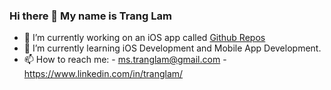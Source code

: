 ### Hi there 👋 My name is Trang Lam

- 🔭 I’m currently working on an iOS app called <a href="https://github.com/AriesCoder/Getting-Github-Repos-iOSApp.git">Github Repos</a>
- 🌱 I’m currently learning iOS Development and Mobile App Development.
- 📫 How to reach me:  - ms.tranglam@gmail.com
                       - https://www.linkedin.com/in/tranglam/


<!--
**AriesCoder/AriesCoder** is a ✨ _special_ ✨ repository because its `README.md` (this file) appears on your GitHub profile.

Here are some ideas to get you started:



- 👯 I’m looking to collaborate on ...
- 🤔 I’m looking for help with ...
- 💬 Ask me about ...
- 📫 How to reach me: ...
- 😄 Pronouns: ...
- ⚡ Fun fact: ...
-->
